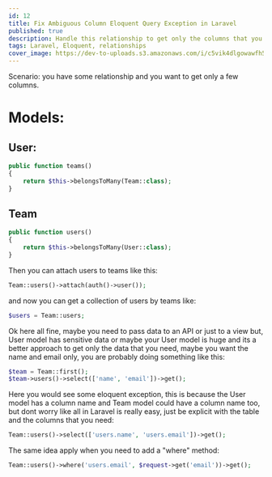 ```yaml
---
id: 12
title: Fix Ambiguous Column Eloquent Query Exception in Laravel
published: true
description: Handle this relationship to get only the columns that you need from a relationship.
tags: Laravel, Eloquent, relationships
cover_image: https://dev-to-uploads.s3.amazonaws.com/i/c5vik4dlgowawfh51h6t.png
---
```


Scenario: you have some relationship and you want to get only a few columns.

# Models:

## User:

```php
public function teams()
{
    return $this->belongsToMany(Team::class);
}
``` 

## Team

```php
public function users()
{
    return $this->belongsToMany(User::class);
}
```

Then you can attach users to teams like this:

```php
Team::users()->attach(auth()->user());
```

and now you can get a collection of users by teams like:

```php
$users = Team::users;
```

Ok here all fine, maybe you need to pass data to an API or just to a view but, User model has sensitive data or maybe your User model is huge and its a better approach to get only the data that you need, maybe you want the name and email only, you are probably doing something like this:

```php
$team = Team::first();
$team->users()->select(['name', 'email'])->get();
```

Here you would see some eloquent exception, this is because the User model has a column name and Team model could have a column name too, but dont worry like all in Laravel is really easy, just be explicit with the table and the columns that you need:

```php
Team::users()->select(['users.name', 'users.email'])->get();
```

The same idea apply when you need to add a "where" method:

```php
Team::users()->where('users.email', $request->get('email'))->get();
```
